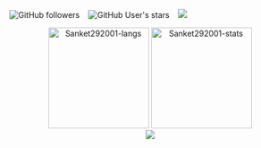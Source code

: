 <img alt="GitHub followers" src="https://img.shields.io/github/followers/Sanket292001?style=social" /> &nbsp;&nbsp; <img alt="GitHub User's stars" src="https://img.shields.io/github/stars/Sanket292001?style=social" /> &nbsp;&nbsp; ![](https://komarev.com/ghpvc/?username=Sanket292001)

<div align="center">
<img height="180em" src="https://github-readme-stats.vercel.app/api/top-langs/?username=Sanket292001&layout=compact&show_icon=true&theme=algolia" alt="Sanket292001-langs"/>
<img height="180em" src="https://github-readme-stats.vercel.app/api/?username=Sanket292001&layout=compact&show_icon=true&theme=algolia" alt="Sanket292001-stats"/>
</div>
<div align="center">
  <img src="http://github-readme-streak-stats.herokuapp.com?user=Sanket292001&theme=algolia&background=0d1117&hide_border=true" />
 </div>
